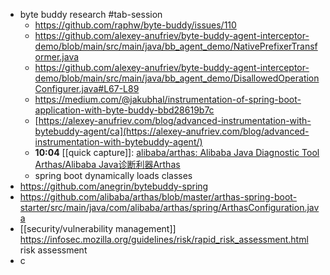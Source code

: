 - byte buddy research #tab-session
	- https://github.com/raphw/byte-buddy/issues/110
	- https://github.com/alexey-anufriev/byte-buddy-agent-interceptor-demo/blob/main/src/main/java/bb_agent_demo/NativePrefixerTransformer.java
	- https://github.com/alexey-anufriev/byte-buddy-agent-interceptor-demo/blob/main/src/main/java/bb_agent_demo/DisallowedOperationConfigurer.java#L67-L89
	- https://medium.com/@jakubhal/instrumentation-of-spring-boot-application-with-byte-buddy-bbd28619b7c
	- [https://alexey-anufriev.com/blog/advanced-instrumentation-with-bytebuddy-agent/ca](https://alexey-anufriev.com/blog/advanced-instrumentation-with-bytebuddy-agent/)
	- **10:04** [[quick capture]]:  [alibaba/arthas: Alibaba Java Diagnostic Tool Arthas/Alibaba Java诊断利器Arthas](https://github.com/alibaba/arthas)
	- spring boot dynamically loads classes
- https://github.com/anegrin/bytebuddy-spring
- https://github.com/alibaba/arthas/blob/master/arthas-spring-boot-starter/src/main/java/com/alibaba/arthas/spring/ArthasConfiguration.java
- [[security/vulnerability management]] https://infosec.mozilla.org/guidelines/risk/rapid_risk_assessment.html risk assessment
- c